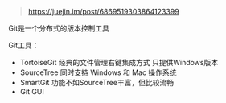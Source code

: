> https://juejin.im/post/6869519303864123399

Git是一个分布式的版本控制工具
 
Git工具：
+ TortoiseGit 经典的文件管理右键集成方式 只提供Windows版本
+ SourceTree 同时支持 Windows 和 Mac 操作系统
+ SmartGit 功能不如SourceTree丰富，但比较流畅
+ Git GUI
